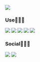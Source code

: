 <img src="https://capsule-render.vercel.app/api?type=waving&color=auto&height=300&section=header&text=Cho%20Minho&fontSize=90" />




<div align:center>
<h3>Use🧑🏻‍💻</h3>
<img src="https://img.shields.io/badge/HTML5-E34F26?style=flat&logo=HTML5&logoColor=white" />
<img src="https://img.shields.io/badge/CSS3-1572B6?style=flat&logo=CSS3&logoColor=white" />
<img src="https://img.shields.io/badge/JavaScript-F7DF1E?style=flat&logo=JavaScript&logoColor=white" />
<img src="https://img.shields.io/badge/React-61DAFB?style=flat&logo=React&logoColor=white" />
<img src="https://img.shields.io/badge/jQuery-0769AD?style=flat&logo=jQuery&logoColor=white" />
</div>

<div align:center>
<h3>Social🙋🏻‍♂️</h3>
<img src="https://img.shields.io/badge/instagram-E4405F?style=flat&logo=instagram&logoColor=white" />
<img src="https://img.shields.io/badge/Tistory-000000?style=flat&logo=Tistory&logoColor=white" />
</div>


